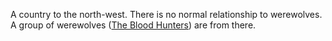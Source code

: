 A country to the north-west. There is no normal relationship to werewolves. A group of werewolves ([The Blood Hunters](../../Entities/Non-player%20Charatcters/The%20Blood%20Hunters.md)) are from there.